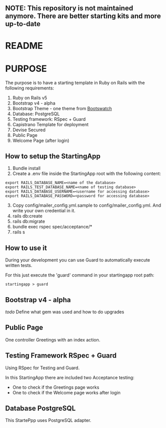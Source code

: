 NOTE: This repository is not maintained anymore. There are better starting kits and more up-to-date
---
# README

# PURPOSE

The purpose is to have a starting template in Ruby on Rails with the following requirements:

1. Ruby on Rails v5
2. Bootstrap v4 - alpha
3. Bootstrap Theme - one theme from [Bootswatch](https://github.com/thomaspark/bootswatch)
3. Database: PostgreSQL
4. Testing framework: RSpec + Guard
5. Capistrano Template for deployment
6. Devise Secured
7. Public Page
8. Welcome Page (after login)


## How to setup the StartingApp

1. Bundle install
2. Create a .env file inside the StartingApp root with the following content: 
```
export RAILS_DATABASE_NAME=<name of the database>
export RAILS_TEST_DATABASE_NAME=<name of testing database>
export RAILS_DATABASE_USERNAME=<username for accessing database>
export RAILS_DATABASE_PASSWORD=<password for accessing database>
```
3. Copy config/mailer_config.yml.sample to config/mailer_config.yml. And write your own credential in it. 
4. rails db:create
5. rails db:migrate
6. bundle exec rspec spec/acceptance/*
7. rails s 

## How to use it

During your development you can use Guard to automatically execute written tests. 

For this just execute the 'guard' command in your startingapp root path:

```
startingapp > guard
```


## Bootstrap v4 - alpha

_todo_ Define what gem was used and how to do upgrades

## Public Page

One controller Greetings with an index action.

## Testing Framework RSpec + Guard

Using RSpec for Testing and Guard.

In this StartingApp there are included two Acceptance testing:
- One to check if the Greetings page works
- One to check if the Welcome page works after login

## Database PostgreSQL

This StartePpp uses PostgreSQL adapter.

